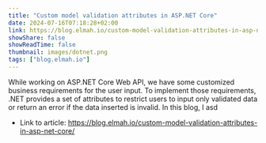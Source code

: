 ```yaml
---
title: "Custom model validation attributes in ASP.NET Core"
date: 2024-07-16T07:18:28+02:00
link: https://blog.elmah.io/custom-model-validation-attributes-in-asp-net-core/
showShare: false
showReadTime: false
thumbnail: images/dotnet.png
tags: ["blog.elmah.io"]
---
```

While working on ASP.NET Core Web API, we have some customized business requirements for the user input. To implement those requirements, .NET provides a set of attributes to restrict users to input only validated data or return an error if the data inserted is invalid. In this blog, I asd

- Link to article: https://blog.elmah.io/custom-model-validation-attributes-in-asp-net-core/